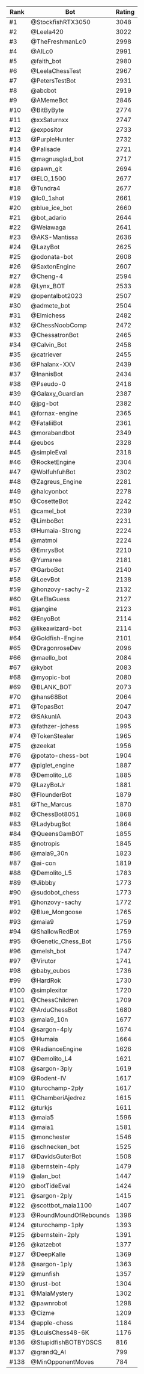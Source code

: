 Rank|Bot|Rating
---|---|---
#1|@StockfishRTX3050|3048
#2|@Leela420|3022
#3|@TheFreshmanLc0|2998
#4|@AILc0|2991
#5|@faith_bot|2980
#6|@LeelaChessTest|2967
#7|@PetersTestBot|2931
#8|@abcbot|2919
#9|@AMemeBot|2846
#10|@BitByByte|2774
#11|@xxSaturnxx|2747
#12|@expositor|2733
#13|@PurpleHunter|2732
#14|@Palisade|2721
#15|@magnusglad_bot|2717
#16|@pawn_git|2694
#17|@ELO_1500|2677
#18|@Tundra4|2677
#19|@lc0_1shot|2661
#20|@blue_ice_bot|2660
#21|@bot_adario|2644
#22|@Weiawaga|2641
#23|@AKS-Mantissa|2636
#24|@LazyBot|2625
#25|@odonata-bot|2608
#26|@SaxtonEngine|2607
#27|@Cheng-4|2594
#28|@Lynx_BOT|2533
#29|@opentalbot2023|2507
#30|@admete_bot|2504
#31|@Elmichess|2482
#32|@ChessNoobComp|2472
#33|@ChessatronBot|2465
#34|@Calvin_Bot|2458
#35|@catriever|2455
#36|@Phalanx-XXV|2439
#37|@InanisBot|2434
#38|@Pseudo-0|2418
#39|@Galaxy_Guardian|2387
#40|@jpg-bot|2382
#41|@fornax-engine|2365
#42|@FataliiBot|2361
#43|@morabandbot|2349
#44|@eubos|2328
#45|@simpleEval|2318
#46|@RocketEngine|2304
#47|@WolfuhfuhBot|2302
#48|@Zagreus_Engine|2281
#49|@halcyonbot|2278
#50|@CosetteBot|2242
#51|@camel_bot|2239
#52|@LimboBot|2231
#53|@Humaia-Strong|2224
#54|@matmoi|2224
#55|@EmrysBot|2210
#56|@Yumaree|2181
#57|@GarboBot|2140
#58|@LoevBot|2138
#59|@honzovy-sachy-2|2132
#60|@LeElaGuess|2127
#61|@jangine|2123
#62|@EnyoBot|2114
#63|@likeawizard-bot|2114
#64|@Goldfish-Engine|2101
#65|@DragonroseDev|2096
#66|@maello_bot|2084
#67|@kybot|2083
#68|@myopic-bot|2080
#69|@BLANK_BOT|2073
#70|@hans68Bot|2064
#71|@TopasBot|2047
#72|@SAkunIA|2043
#73|@fathzer-jchess|1995
#74|@TokenStealer|1965
#75|@zeekat|1956
#76|@potato-chess-bot|1904
#77|@piglet_engine|1887
#78|@Demolito_L6|1885
#79|@LazyBotJr|1881
#80|@FlounderBot|1879
#81|@The_Marcus|1870
#82|@ChessBot8051|1868
#83|@LadybugBot|1864
#84|@QueensGamBOT|1855
#85|@notropis|1845
#86|@maia9_30n|1823
#87|@ai-con|1819
#88|@Demolito_L5|1783
#89|@Jibbby|1773
#90|@sudobot_chess|1773
#91|@honzovy-sachy|1772
#92|@Blue_Mongoose|1765
#93|@maia9|1759
#94|@ShallowRedBot|1759
#95|@Genetic_Chess_Bot|1756
#96|@melsh_bot|1747
#97|@Virutor|1741
#98|@baby_eubos|1736
#99|@HardRok|1730
#100|@simplexitor|1720
#101|@ChessChildren|1709
#102|@ArduChessBot|1680
#103|@maia9_10n|1677
#104|@sargon-4ply|1674
#105|@Humaia|1664
#106|@RadianceEngine|1626
#107|@Demolito_L4|1621
#108|@sargon-3ply|1619
#109|@Rodent-IV|1617
#110|@turochamp-2ply|1617
#111|@ChamberiAjedrez|1615
#112|@turkjs|1611
#113|@maia5|1596
#114|@maia1|1581
#115|@monchester|1546
#116|@schnecken_bot|1525
#117|@DavidsGuterBot|1508
#118|@bernstein-4ply|1479
#119|@alan_bot|1447
#120|@botTideEval|1424
#121|@sargon-2ply|1415
#122|@scottbot_maia1100|1407
#123|@RoundMoundOfRebounds|1396
#124|@turochamp-1ply|1393
#125|@bernstein-2ply|1391
#126|@katzebot|1377
#127|@DeepKalle|1369
#128|@sargon-1ply|1363
#129|@munfish|1357
#130|@rust-bot|1304
#131|@MaiaMystery|1302
#132|@pawnrobot|1298
#133|@Cizme|1209
#134|@apple-chess|1184
#135|@LouisChess48-6K|1176
#136|@StupidfishBOTBYDSCS|816
#137|@grandQ_AI|799
#138|@MinOpponentMoves|784
